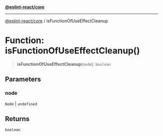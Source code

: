 [**@eslint-react/core**](../README.md)

***

[@eslint-react/core](../README.md) / isFunctionOfUseEffectCleanup

# Function: isFunctionOfUseEffectCleanup()

> **isFunctionOfUseEffectCleanup**(`node`): `boolean`

## Parameters

### node

`Node` | `undefined`

## Returns

`boolean`
